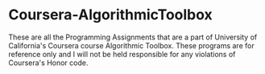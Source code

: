# Coursera-AlgorithmicToolbox
These are all the Programming Assignments that are a part of University of California's Coursera course Algorithmic Toolbox.
These programs are for reference only and I will not be held responsible for any violations of Coursera's Honor code.
